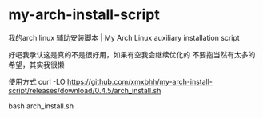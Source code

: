 # my-arch-install-script
我的arch linux 辅助安装脚本   | My Arch Linux auxiliary installation script

好吧我承认这是真的不是很好用，如果有空我会继续优化的
不要抱当然有太多的希望，其实我很懒

使用方式
curl -LO https://github.com/xmxbhh/my-arch-install-script/releases/download/0.4.5/arch_install.sh

bash arch_install.sh
